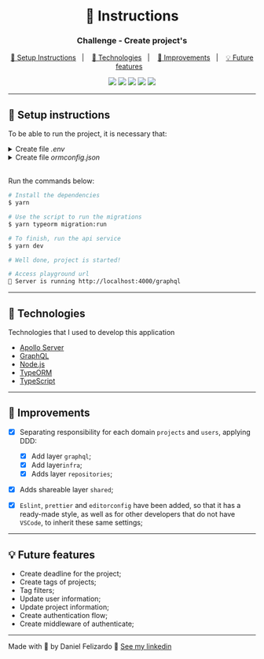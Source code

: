 <h1 align="center">🔎 Instructions</h1>

<h3 align="center">
  Challenge - Create project's
</h3>

<p align="center">
  <a href="#hammer-setup-instructions">🔨 Setup Instructions</a>&nbsp;&nbsp;&nbsp;|&nbsp;&nbsp;&nbsp;
  <a href="#electric_plug-technologies">🔌 Technologies</a>&nbsp;&nbsp;&nbsp;|&nbsp;&nbsp;&nbsp;
  <a href="#wrench-improvements">🔧 Improvements</a>&nbsp;&nbsp;&nbsp;|&nbsp;&nbsp;&nbsp;
  <a href="#bulb-future-features">💡 Future features</a>&nbsp;&nbsp;&nbsp;
</p>

<p align="center">
  <img src="https://img.shields.io/badge/Apollo%20server-%5E0.18.2-red" />
  <img src="https://img.shields.io/badge/GraphQL-%5E14.5.8-brightgreen" />
  <img src="https://img.shields.io/badge/Node.js-%5E12.18.4-green" />
  <img src="https://img.shields.io/badge/Typescript-%5E4.0.5-blue" />
  <img src="https://img.shields.io/badge/TypeORM-%5E0.2.28-orange" />
</p>

---

## :hammer: Setup instructions

To be able to run the project, it is necessary that:

<details>
  <summary>Create file <i>.env</i></summary>

  <p>
    Create the <i>.env</i> file, with the same contents as the <i>.env.example</i> file. Updating the value of the <i>NODE_ENV</i> environment variable for <b><i>development</i></b>.
  </p>
</details>

<details>
  <summary>Create file <i>ormconfig.json</i></summary>
  <p>
    When creating the <i>ormconfig.json</i> file, copy the contents of the <i>ormconfig.example.json</i> file.
  </p>

  <p>
    This file is responsible for configuring our connection to the database, so, before refactoring, create your postgres database and refactor the fields: <i>username</i>, <i>password</i> and <i>database</i>.
  </p>
</details>

<br />

Run the commands below:

```bash
# Install the dependencies
$ yarn

# Use the script to run the migrations
$ yarn typeorm migration:run

# To finish, run the api service
$ yarn dev

# Well done, project is started!

# Access playground url
🚀 Server is running http://localhost:4000/graphql
```

---

## :electric_plug: Technologies

Technologies that I used to develop this application

- [Apollo Server](https://www.apollographql.com/docs/apollo-server/)
- [GraphQL](https://graphql.org/)
- [Node.js](https://nodejs.org/en/)
- [TypeORM](https://typeorm.io/#/)
- [TypeScript](https://www.typescriptlang.org/)

---

## :wrench: Improvements

- [x] Separating responsibility for each domain `projects` and `users`, applying DDD:
  - [x] Add layer `graphql`;
  - [x] Add layer`infra`;
  - [x] Adds layer `repositories`;

- [x] Adds shareable layer `shared`;

- [x] `Eslint`, `prettier` and `editorconfig` have been added, so that it has a ready-made style, as well as for other developers that do not have `VSCode`, to inherit these same settings;

---

## :bulb: Future features

- Create deadline for the project;
- Create tags of projects;
- Tag filters;
- Update user information;
- Update project information;
- Create authentication flow;
- Create middleware of authenticate;

---

Made with :purple_heart: by Daniel Felizardo 👋 [See my linkedin](https://www.linkedin.com/in/daniel-felizardo/)
